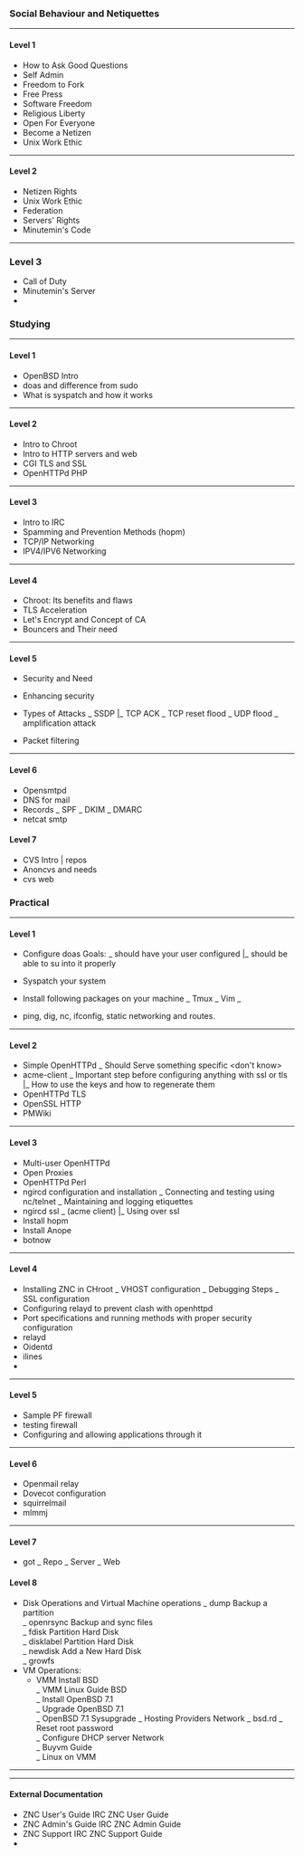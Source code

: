 ### Social Behaviour and Netiquettes
---
#### Level 1

* How to Ask Good Questions
* Self Admin
* Freedom to Fork
* Free Press
* Software Freedom
* Religious Liberty
* Open For Everyone
* Become a Netizen
* Unix Work Ethic

---
#### Level 2

* Netizen Rights
* Unix Work Ethic
* Federation
* Servers' Rights
* Minutemin's Code

---

### Level 3
* Call of Duty
* Minutemin's Server
* 

### Studying
---
#### Level 1
* OpenBSD Intro
* doas and difference from sudo
* What is syspatch and how it works

---
#### Level 2
* Intro to Chroot
* Intro to HTTP servers and web 
* CGI TLS and SSL
* OpenHTTPd PHP

---
#### Level 3
* Intro to IRC
* Spamming and Prevention Methods (hopm)
* TCP/IP Networking
* IPV4/IPV6 Networking

---

#### Level 4
* Chroot: Its benefits and flaws
* TLS Acceleration
* Let's Encrypt and Concept of CA
* Bouncers and Their need

---

#### Level 5
* Security and Need
* Enhancing security
* Types of Attacks
  \_ SSDP
  |_ TCP ACK
  \_ TCP reset flood
  \_ UDP flood
  \_ amplification attack
  
* Packet filtering

---

#### Level 6
* Opensmtpd
* DNS for mail
* Records
  \_ SPF
  \_ DKIM
  \_ DMARC
* netcat smtp

#### Level 7
* CVS Intro | repos
* Anoncvs and needs
* cvs web

### Practical
---

#### Level 1

* Configure doas
 Goals:
   \_ should have your user configured
   |_ should be able to su into it properly

* Syspatch your system
* Install following packages on your machine
  \_ Tmux
  \_ Vim
  \_ <any other package that we might use throughout our session>
* ping, dig, nc, ifconfig, static networking and routes.

---

#### Level 2

* Simple OpenHTTPd
  \_ Should Serve something specific <don't know>
* acme-client
  \_ Important step before configuring anything with ssl or tls
  |_ How to use the keys and how to regenerate them
* OpenHTTPd TLS
* OpenSSL HTTP
* PMWiki

---

#### Level 3
* Multi-user OpenHTTPd
* Open Proxies
* OpenHTTPd Perl
* ngircd configuration and installation
  \_ Connecting and testing using nc/telnet
  \_ Maintaining and logging etiquettes
* ngircd ssl
  \_ (acme client)
  |_ Using over ssl
* Install hopm
* Install Anope
* botnow

---

#### Level 4
* Installing ZNC in CHroot
  \_ VHOST configuration
  \_ Debugging Steps
  \_ SSL configuration
* Configuring relayd to prevent clash with openhttpd
* Port specifications and running methods with proper security configuration 
* relayd
* Oidentd
* ilines
* 
---

#### Level 5

* Sample PF firewall
* testing firewall
* Configuring and allowing applications through it

---

#### Level 6
* Openmail relay
* Dovecot configuration
* squirrelmail
* mlmmj

---

#### Level 7
* got
  \_ Repo
  \_ Server
  \_ Web
  
#### Level 8
* Disk Operations and Virtual Machine operations
  \_  dump    Backup a partition	 
  \_  openrsync   	Backup and sync files	 
  \_  fdisk	    Partition Hard Disk	 
  \_  disklabel	  	Partition Hard Disk	 
  \_  newdisk	  	Add a New Hard Disk	 
  \_  growfs		
* VM Operations:
  * VMM Install	BSD	 	 
  \_ VMM Linux Guide	BSD	 	 
  \_ Install OpenBSD 7.1	
  \_ Upgrade OpenBSD 7.1	
  \_ OpenBSD 7.1 Sysupgrade
  \_ Hosting Providers	Network
  \_ bsd.rd	
  \_ Reset root password	
  \_ Configure DHCP server	Network	 	 
  \_ Buyvm Guide		 	 
  \_ Linux on VMM

---
---

#### External Documentation
* ZNC User's Guide	IRC	ZNC User Guide	 
* ZNC Admin's Guide	IRC	ZNC Admin Guide	 
* ZNC Support	IRC	ZNC Support Guide
* 
